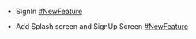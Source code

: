 - SignIn [#NewFeature](https://github.com/karimansary97/Zeal/pull/new/SignIn)

- Add Splash screen and SignUp Screen [#NewFeature](https://github.com/karimansary97/Zeal/pull/new/SignUp)

